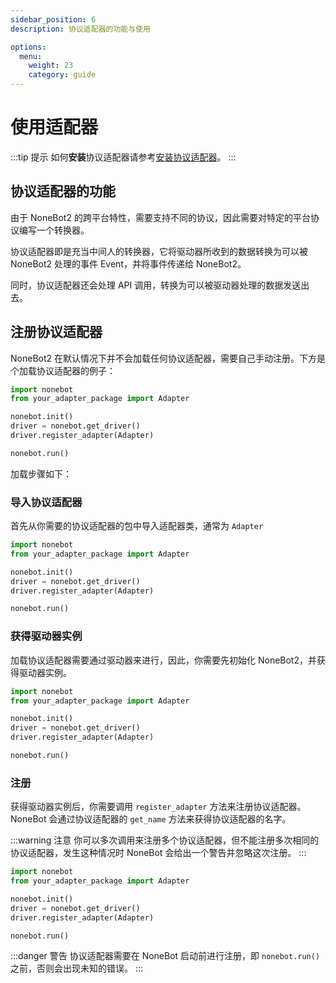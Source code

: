```yaml
---
sidebar_position: 6
description: 协议适配器的功能与使用

options:
  menu:
    weight: 23
    category: guide
---
```


# 使用适配器

:::tip 提示
如何**安装**协议适配器请参考[安装协议适配器](../start/install-adapter.mdx)。
:::

## 协议适配器的功能

由于 NoneBot2 的跨平台特性，需要支持不同的协议，因此需要对特定的平台协议编写一个转换器。

协议适配器即是充当中间人的转换器，它将驱动器所收到的数据转换为可以被 NoneBot2 处理的事件 Event，并将事件传递给 NoneBot2。

同时，协议适配器还会处理 API 调用，转换为可以被驱动器处理的数据发送出去。

## 注册协议适配器

NoneBot2 在默认情况下并不会加载任何协议适配器，需要自己手动注册。下方是个加载协议适配器的例子：

```python title=bot.py
import nonebot
from your_adapter_package import Adapter

nonebot.init()
driver = nonebot.get_driver()
driver.register_adapter(Adapter)

nonebot.run()
```

加载步骤如下：

### 导入协议适配器

首先从你需要的协议适配器的包中导入适配器类，通常为 `Adapter`

```python title=bot.py {2}
import nonebot
from your_adapter_package import Adapter

nonebot.init()
driver = nonebot.get_driver()
driver.register_adapter(Adapter)

nonebot.run()
```

### 获得驱动器实例

加载协议适配器需要通过驱动器来进行，因此，你需要先初始化 NoneBot2，并获得驱动器实例。

```python title=bot.py {4,5}
import nonebot
from your_adapter_package import Adapter

nonebot.init()
driver = nonebot.get_driver()
driver.register_adapter(Adapter)

nonebot.run()
```

### 注册

获得驱动器实例后，你需要调用 `register_adapter` 方法来注册协议适配器。NoneBot 会通过协议适配器的 `get_name` 方法来获得协议适配器的名字。

:::warning 注意
你可以多次调用来注册多个协议适配器，但不能注册多次相同的协议适配器，发生这种情况时 NoneBot 会给出一个警告并忽略这次注册。
:::

```python title=bot.py {6}
import nonebot
from your_adapter_package import Adapter

nonebot.init()
driver = nonebot.get_driver()
driver.register_adapter(Adapter)

nonebot.run()
```

:::danger 警告
协议适配器需要在 NoneBot 启动前进行注册，即 `nonebot.run()` 之前，否则会出现未知的错误。
:::
